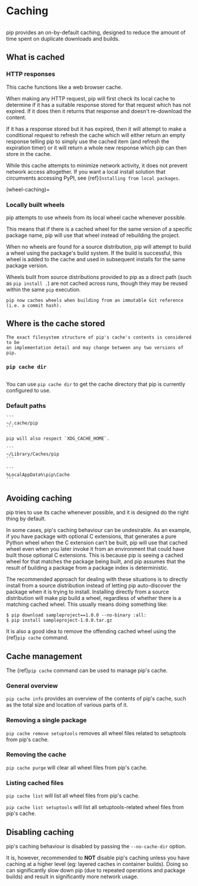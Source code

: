 # Caching

```{versionadded} 6.0

```

pip provides an on-by-default caching, designed to reduce the amount of time
spent on duplicate downloads and builds.

## What is cached

### HTTP responses

This cache functions like a web browser cache.

When making any HTTP request, pip will first check its local cache to determine
if it has a suitable response stored for that request which has not expired. If
it does then it returns that response and doesn't re-download the content.

If it has a response stored but it has expired, then it will attempt to make a
conditional request to refresh the cache which will either return an empty
response telling pip to simply use the cached item (and refresh the expiration
timer) or it will return a whole new response which pip can then store in the
cache.

While this cache attempts to minimize network activity, it does not prevent
network access altogether. If you want a local install solution that
circumvents accessing PyPI, see {ref}`Installing from local packages`.

(wheel-caching)=

### Locally built wheels

pip attempts to use wheels from its local wheel cache whenever possible.

This means that if there is a cached wheel for the same version of a specific
package name, pip will use that wheel instead of rebuilding the project.

When no wheels are found for a source distribution, pip will attempt to build a
wheel using the package's build system. If the build is successful, this wheel
is added to the cache and used in subsequent installs for the same package
version.

Wheels built from source distributions provided to pip as a direct path (such
as `pip install .`) are not cached across runs, though they may be reused within
the same `pip` execution.

```{versionchanged} 20.0
pip now caches wheels when building from an immutable Git reference
(i.e. a commit hash).
```

## Where is the cache stored

```{caution}
The exact filesystem structure of pip's cache's contents is considered to be
an implementation detail and may change between any two versions of pip.
```

### `pip cache dir`

```{versionadded} 20.1

```

You can use `pip cache dir` to get the cache directory that pip is currently configured to use.

### Default paths

````{tab} Unix
```
~/.cache/pip
```

pip will also respect `XDG_CACHE_HOME`.
````

````{tab} MacOS
```
~/Library/Caches/pip
```
````

````{tab} Windows
```
%LocalAppData%\pip\Cache
```
````

## Avoiding caching

pip tries to use its cache whenever possible, and it is designed do the right
thing by default.

In some cases, pip's caching behaviour can be undesirable. As an example, if you
have package with optional C extensions, that generates a pure Python wheel
when the C extension can’t be built, pip will use that cached wheel even when
you later invoke it from an environment that could have built those optional C
extensions. This is because pip is seeing a cached wheel for that matches the
package being built, and pip assumes that the result of building a package from
a package index is deterministic.

The recommended approach for dealing with these situations is to directly
install from a source distribution instead of letting pip auto-discover the
package when it is trying to install. Installing directly from a source
distribution will make pip build a wheel, regardless of whether there is a
matching cached wheel. This usually means doing something like:

```{pip-cli}
$ pip download sampleproject==1.0.0 --no-binary :all:
$ pip install sampleproject-1.0.0.tar.gz
```

It is also a good idea to remove the offending cached wheel using the
{ref}`pip cache` command.

## Cache management

The {ref}`pip cache` command can be used to manage pip's cache.

### General overview

`pip cache info` provides an overview of the contents of pip's cache, such as the total size and location of various parts of it.

### Removing a single package

`pip cache remove setuptools` removes all wheel files related to setuptools from pip's cache.

### Removing the cache

`pip cache purge` will clear all wheel files from pip's cache.

### Listing cached files

`pip cache list` will list all wheel files from pip's cache.

`pip cache list setuptools` will list all setuptools-related wheel files from pip's cache.

## Disabling caching

pip's caching behaviour is disabled by passing the `--no-cache-dir` option.

It is, however, recommended to **NOT** disable pip's caching unless you have caching at a higher level (eg: layered caches in container builds). Doing so can
significantly slow down pip (due to repeated operations and package builds)
and result in significantly more network usage.

